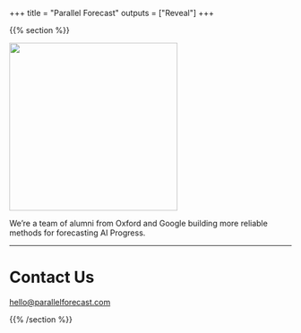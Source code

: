 +++
title = "Parallel Forecast"
outputs = ["Reveal"]
+++

{{% section %}}

<img src="/color_logo_transparent.png" width="300px" height="300px">

We’re a team of alumni from Oxford and Google building more reliable methods for forecasting AI Progress.

---

# Contact Us

hello@parallelforecast.com

{{% /section %}}
